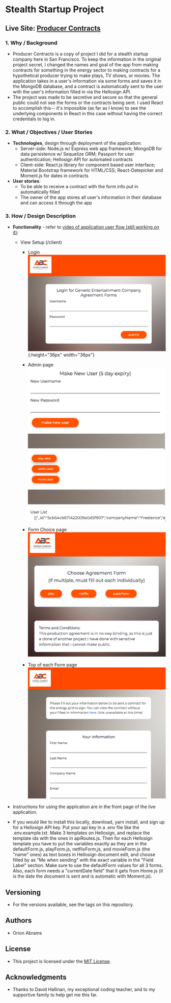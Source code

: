 # Stealth Startup Project

## Live Site: [Producer Contracts](https://producer-contracts.herokuapp.com/)

### 1. Why / Background
  * Producer Contracts is a copy of project I did for a stealth startup company here in San Francisco. To keep the information in the original project secret, I changed the names and goal of the app from making contracts for something in the energy sector to making contracts for a hypothetical producer trying to make plays, TV shows, or movies. The application takes in a user's information via some forms and saves it in the MongoDB database, and a contract is automatically sent to the user with the user's information filled in via the Hellosign API.
  * The project was made to be secretive and secure so that the general public could not see the forms or the contracts being sent. I used React to accomplish this-- it's impossible (as far as I know) to see the underlying components in React in this case without having the correct credentials to log in.
 ### 2. What / Objectives / User Stories
  * **Technologies**, design through deployment of the application:
    * Server-side: Node.js w/ Express web app framework; MongoDB for data persistence w/ Sequelize ORM;  Passport for user authentication; Hellosign API for automated contracts
    * Client-side: React.js library for component based user interface; Material Bootstrap framework for HTML/CSS; React-Datepicker and Moment.js for dates in contracts
  * **User stories**:
    * To be able to receive a contract with the form info put in automatically filled
    * The owner of the app stores all user's information in their database and can access it through the app
### 3. How / Design Description
  * **Functionality** - refer to [video of application user flow (still working on it)](#):
    * View Setup (/client)
      * Login ![login.png](client/public/assets/readmelinks/login.png "login"){:height="36px" width="36px"}

      * Admin page ![admin.png](client/public/assets/readmelinks/admin.png "admin")

      * Form Choice page ![choice.png](client/public/assets/readmelinks/choice.png "choice")
      
      * Top of each Form page ![form.png](client/public/assets/readmelinks/form.png "form")

  * Instructions for using the application are in the front page of the live application.

  * If you would like to install this locally, download, yarn install, and sign up for a Hellosign API key. Put your api key in a .env file like the .env.example.txt. Make 3 templates on Hellosign, and replace the template ids with the ones in apiRoutes.js. Then for each Hellosign template you have to put the variables exactly as they are in the defaultForm.js, playForm.js, netflixForm,js, and movieForm.js (the "name" ones) as text boxes in Hellosign document edit, and choose filled by as "Me when sending" with the exact variable in the "Field Label" section. Make sure to use the defaultForm values for all 3 forms. Also, each form needs a "currentDate field" that it gets from Home.js (it is the date the document is sent and is automatic with Moment.js).

## Versioning
  * For the versions available, see the tags on this repository.
## Authors
  * Orion Abrams
## License
  * This project is licensed under the [MIT License](LICENSE).
## Acknowledgments
  * Thanks to David Hallinan, my exceptional coding teacher, and to my supportive family to help get me this far.